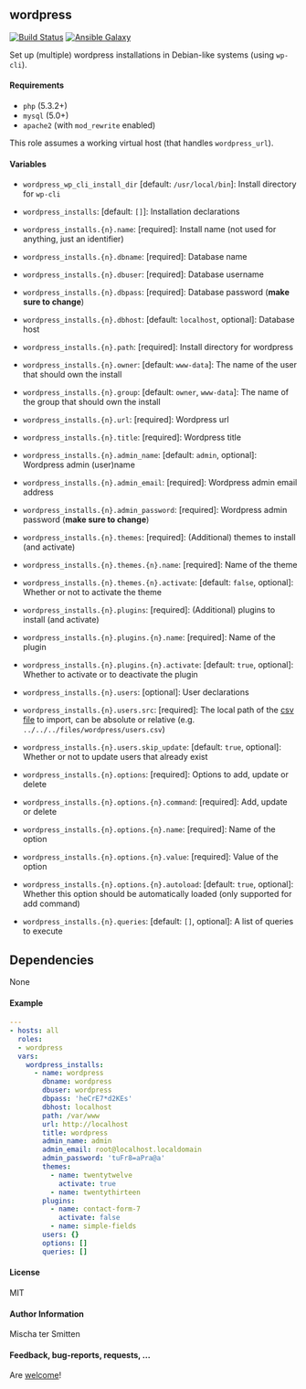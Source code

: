## wordpress

[![Build Status](https://travis-ci.org/Oefenweb/ansible-wordpress.svg?branch=master)](https://travis-ci.org/Oefenweb/ansible-wordpress) [![Ansible Galaxy](http://img.shields.io/badge/ansible--galaxy-wordpress-blue.svg)](https://galaxy.ansible.com/list#/roles/2600)

Set up (multiple) wordpress installations in Debian-like systems (using `wp-cli`).

#### Requirements

* `php` (5.3.2+)
* `mysql` (5.0+)
* `apache2` (with `mod_rewrite` enabled)

This role assumes a working virtual host (that handles `wordpress_url`).

#### Variables

* `wordpress_wp_cli_install_dir` [default: `/usr/local/bin`]: Install directory for `wp-cli`

* `wordpress_installs`: [default: `[]`]: Installation declarations
* `wordpress_installs.{n}.name`: [required]: Install name (not used for anything, just an identifier)
* `wordpress_installs.{n}.dbname`: [required]: Database name
* `wordpress_installs.{n}.dbuser`: [required]: Database username
* `wordpress_installs.{n}.dbpass`: [required]: Database password (**make sure to change**)
* `wordpress_installs.{n}.dbhost`: [default: `localhost`, optional]: Database host
* `wordpress_installs.{n}.path`: [required]: Install directory for wordpress
* `wordpress_installs.{n}.owner`: [default: `www-data`]: The name of the user that should own the install
* `wordpress_installs.{n}.group`: [default: `owner`, `www-data`]: The name of the group that should own the install
* `wordpress_installs.{n}.url`: [required]: Wordpress url
* `wordpress_installs.{n}.title`: [required]: Wordpress title
* `wordpress_installs.{n}.admin_name`: [default: `admin`, optional]: Wordpress admin (user)name
* `wordpress_installs.{n}.admin_email`: [required]: Wordpress admin email address
* `wordpress_installs.{n}.admin_password`: [required]: Wordpress admin password (**make sure to change**)
* `wordpress_installs.{n}.themes`: [required]: (Additional) themes to install (and activate)
* `wordpress_installs.{n}.themes.{n}.name`: [required]: Name of the theme
* `wordpress_installs.{n}.themes.{n}.activate`: [default: `false`, optional]: Whether or not to activate the theme
* `wordpress_installs.{n}.plugins`: [required]: (Additional) plugins to install (and activate)
* `wordpress_installs.{n}.plugins.{n}.name`: [required]: Name of the plugin
* `wordpress_installs.{n}.plugins.{n}.activate`: [default: `true`, optional]: Whether to activate or to deactivate the plugin
* `wordpress_installs.{n}.users`: [optional]: User declarations
* `wordpress_installs.{n}.users.src`: [required]: The local path of the [csv file](http://wp-cli.org/commands/user/import-csv/) to import, can be absolute or relative (e.g. `../../../files/wordpress/users.csv`)
* `wordpress_installs.{n}.users.skip_update`: [default: `true`, optional]: Whether or not to update users that already exist
* `wordpress_installs.{n}.options`: [required]: Options to add, update or delete
* `wordpress_installs.{n}.options.{n}.command`: [required]: Add, update or delete
* `wordpress_installs.{n}.options.{n}.name`: [required]: Name of the option
* `wordpress_installs.{n}.options.{n}.value`: [required]: Value of the option
* `wordpress_installs.{n}.options.{n}.autoload`: [default: `true`, optional]: Whether this option should be automatically loaded (only supported for add command)
* `wordpress_installs.{n}.queries`: [default: `[]`, optional]: A list of queries to execute

## Dependencies

None

#### Example

```yaml
---
- hosts: all
  roles:
  - wordpress
  vars:
    wordpress_installs:
      - name: wordpress
        dbname: wordpress
        dbuser: wordpress
        dbpass: 'heCrE7*d2KEs'
        dbhost: localhost
        path: /var/www
        url: http://localhost
        title: wordpress
        admin_name: admin
        admin_email: root@localhost.localdomain
        admin_password: 'tuFr8=aPra@a'
        themes:
          - name: twentytwelve
            activate: true
          - name: twentythirteen
        plugins:
          - name: contact-form-7
            activate: false
          - name: simple-fields
        users: {}
        options: []
        queries: []
```

#### License

MIT

#### Author Information

Mischa ter Smitten

#### Feedback, bug-reports, requests, ...

Are [welcome](https://github.com/Oefenweb/ansible-wordpress/issues)!
